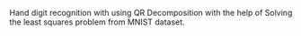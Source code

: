 Hand digit recognition with using QR Decomposition with the help of Solving the least squares problem from MNIST dataset.